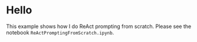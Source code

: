 # Hello

This example shows how I do ReAct prompting from scratch. Please see the notebook `ReActPromptingFromScratch.ipynb`.